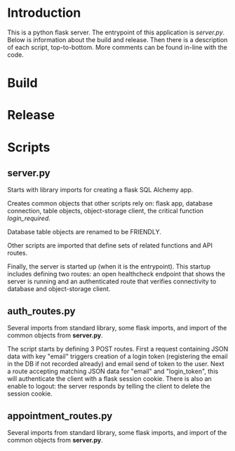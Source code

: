 # Introduction
This is a python flask server. The entrypoint of this application is *server.py*. Below is information about the build and release. Then there is a description of each script, top-to-bottom. More comments can be found in-line with the code.

# Build
<TODO>

# Release
<TODO>

# Scripts
## server.py
Starts with library imports for creating a flask SQL Alchemy app.

Creates common objects that other scripts rely on: flask app, database connection, table objects, object-storage client, the critical function *login_required*.

Database table objects are renamed to be FRIENDLY.

Other scripts are imported that define sets of related functions and API routes. 

Finally, the server is started up (when it is the entrypoint). This startup includes defining two routes: an open healthcheck endpoint that shows the server is running and an authenticated route that verifies connectivity to database and object-storage client.

## auth_routes.py
Several imports from standard library, some flask imports, and import of the common objects from **server.py**.

The script starts by defining 3 POST routes. First a request containing JSON data with key "email" triggers creation of a login token (registering the email in the DB if not recorded already) and email send of token to the user. Next a route accepting matching JSON data for "email" and "login_token", this will authenticate the client with a flask session cookie. There is also an enable to logout: the server responds by telling the client to delete the session cookie.

## appointment_routes.py
Several imports from standard library, some flask imports, and import of the common objects from **server.py**.